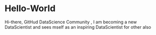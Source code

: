 # Hello-World
Hi-there, GitHud DataScience Community , I am becoming a new DataScientist and sees mself
as an inspiring DataScientist  for other also
